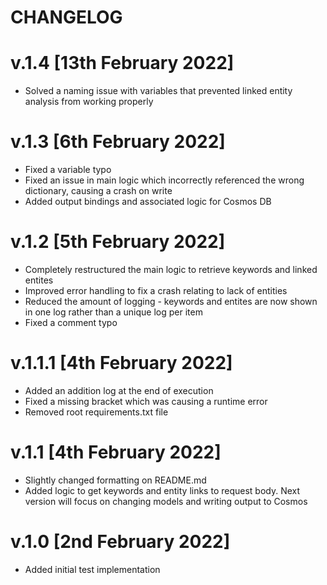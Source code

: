 # CHANGELOG

# v.1.4 [13th February 2022]
- Solved a naming issue with variables that prevented linked entity analysis from working properly

# v.1.3 [6th February 2022]
- Fixed a variable typo
- Fixed an issue in main logic which incorrectly referenced the wrong dictionary, causing a crash on write
- Added output bindings and associated logic for Cosmos DB

# v.1.2 [5th February 2022]
- Completely restructured the main logic to retrieve keywords and linked entites
- Improved error handling to fix a crash relating to lack of entities
- Reduced the amount of logging - keywords and entites are now shown in one log rather than a unique log per item
- Fixed a comment typo 

# v.1.1.1 [4th February 2022]
- Added an addition log at the end of execution
- Fixed a missing bracket which was causing a runtime error
- Removed root requirements.txt file

# v.1.1 [4th February 2022]
- Slightly changed formatting on README.md
- Added logic to get keywords and entity links to request body. Next version will focus on changing models and writing output to Cosmos

# v.1.0 [2nd February 2022]
- Added initial test implementation
